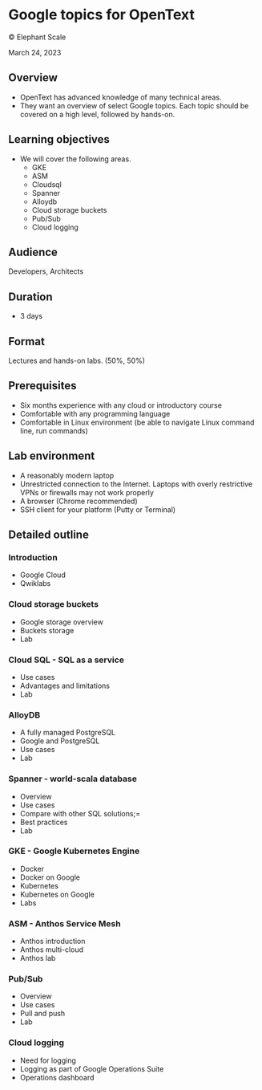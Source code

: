 # Google topics for OpenText

© Elephant Scale

March 24, 2023

## Overview

* OpenText has advanced knowledge of many technical areas.
* They want an overview of select Google topics. Each topic should be covered on a high level, followed by hands-on.

## Learning objectives

* We will cover the following areas.
  * GKE
  * ASM
  * Cloudsql
  * Spanner
  * Alloydb
  * Cloud storage buckets
  * Pub/Sub
  * Cloud logging

## Audience
Developers, Architects

## Duration
* 3 days

## Format
Lectures and hands-on labs. (50%, 50%)

## Prerequisites

* Six months experience with any cloud or introductory course
* Comfortable with any programming language
* Comfortable in Linux environment (be able to navigate Linux command line, run commands)


## Lab environment

* A reasonably modern laptop
* Unrestricted connection to the Internet.
  Laptops with overly restrictive VPNs or firewalls may not work properly
* A browser (Chrome recommended)
* SSH client for your platform (Putty or Terminal)

## Detailed outline

### Introduction

* Google Cloud
* Qwiklabs

### Cloud storage buckets
* Google storage overview
* Buckets storage
* Lab

### Cloud SQL - SQL as a service
* Use cases
* Advantages and limitations
* Lab

### AlloyDB

* A fully managed PostgreSQL
* Google and PostgreSQL
* Use cases
* Lab

### Spanner - world-scala database
* Overview
* Use cases
* Compare with other SQL solutions;=
* Best practices
* Lab

### GKE - Google Kubernetes Engine
* Docker
* Docker on Google
* Kubernetes
* Kubernetes on Google
* Labs

### ASM - Anthos Service Mesh
* Anthos introduction
* Anthos multi-cloud
* Anthos lab

### Pub/Sub
* Overview
* Use cases
* Pull and push
* Lab

### Cloud logging
* Need for logging
* Logging as part of Google Operations Suite
* Operations dashboard

